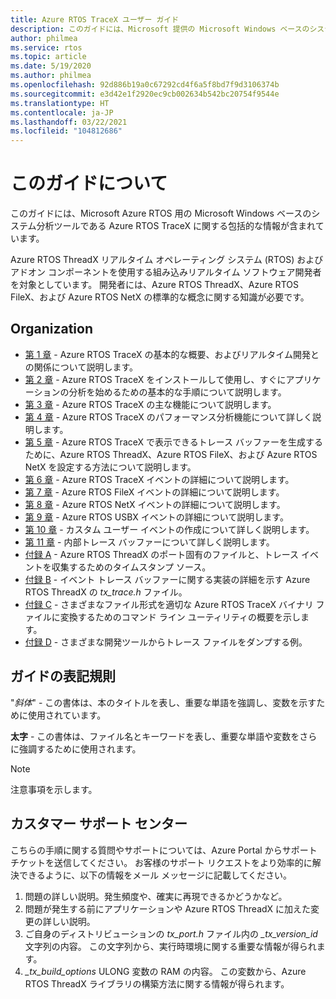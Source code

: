 ```yaml
---
title: Azure RTOS TraceX ユーザー ガイド
description: このガイドには、Microsoft 提供の Microsoft Windows ベースのシステム分析ツールである Azure RTOS TraceX に関する包括的な情報が含まれています。
author: philmea
ms.service: rtos
ms.topic: article
ms.date: 5/19/2020
ms.author: philmea
ms.openlocfilehash: 92d886b19a0c67292cd4f6a5f8bd7f9d3106374b
ms.sourcegitcommit: e3d42e1f2920ec9cb002634b542bc20754f9544e
ms.translationtype: HT
ms.contentlocale: ja-JP
ms.lasthandoff: 03/22/2021
ms.locfileid: "104812686"
---
```

# <a name="about-this-guide"></a>このガイドについて

このガイドには、Microsoft Azure RTOS 用の Microsoft Windows ベースのシステム分析ツールである Azure RTOS TraceX に関する包括的な情報が含まれています。

Azure RTOS ThreadX リアルタイム オペレーティング システム (RTOS) およびアドオン コンポーネントを使用する組み込みリアルタイム ソフトウェア開発者を対象としています。 開発者には、Azure RTOS ThreadX、Azure RTOS FileX、および Azure RTOS NetX の標準的な概念に関する知識が必要です。

## <a name="organization"></a>Organization

- [第 1 章](chapter1.md) - Azure RTOS TraceX の基本的な概要、およびリアルタイム開発との関係について説明します。
- [第 2 章](chapter2.md) - Azure RTOS TraceX をインストールして使用し、すぐにアプリケーションの分析を始めるための基本的な手順について説明します。
- [第 3 章](chapter3.md) - Azure RTOS TraceX の主な機能について説明します。
- [第 4 章](chapter4.md) - Azure RTOS TraceX のパフォーマンス分析機能について詳しく説明します。
- [第 5 章](chapter5.md) - Azure RTOS TraceX で表示できるトレース バッファーを生成するために、Azure RTOS ThreadX、Azure RTOS FileX、および Azure RTOS NetX を設定する方法について説明します。
- [第 6 章](chapter6.md) - Azure RTOS TraceX イベントの詳細について説明します。
- [第 7 章](chapter7.md) - Azure RTOS FileX イベントの詳細について説明します。
- [第 8 章](chapter8.md) - Azure RTOS NetX イベントの詳細について説明します。
- [第 9 章](chapter9.md) - Azure RTOS USBX イベントの詳細について説明します。
- [第 10 章](chapter10.md) - カスタム ユーザー イベントの作成について詳しく説明します。
- [第 11 章](chapter11.md) - 内部トレース バッファーについて詳しく説明します。
- [付録 A](appendix-a.md) - Azure RTOS ThreadX のポート固有のファイルと、トレース イベントを収集するためのタイムスタンプ ソース。
- [付録 B](appendix-b.md) - イベント トレース バッファーに関する実装の詳細を示す Azure RTOS ThreadX の *tx_trace.h* ファイル。
- [付録 C](appendix-c.md) - さまざまなファイル形式を適切な Azure RTOS TraceX バイナリ ファイルに変換するためのコマンド ライン ユーティリティの概要を示します。
- [付録 D](appendix-d.md) - さまざまな開発ツールからトレース ファイルをダンプする例。

## <a name="guide-conventions"></a>ガイドの表記規則

"*斜体*" - この書体は、本のタイトルを表し、重要な単語を強調し、変数を示すために使用されています。

**太字** - この書体は、ファイル名とキーワードを表し、重要な単語や変数をさらに強調するために使用されます。

> [!NOTE]
> 注意事項を示します。

## <a name="customer-support-center"></a>カスタマー サポート センター

こちらの手順に関する質問やサポートについては、Azure Portal からサポート チケットを送信してください。 お客様のサポート リクエストをより効率的に解決できるように、以下の情報をメール メッセージに記載してください。

1. 問題の詳しい説明。発生頻度や、確実に再現できるかどうかなど。
2. 問題が発生する前にアプリケーションや Azure RTOS ThreadX に加えた変更の詳しい説明。
3. ご自身のディストリビューションの *tx_port.h* ファイル内の *_tx_version_id* 文字列の内容。 この文字列から、実行時環境に関する重要な情報が得られます。
4. *_tx_build_options* ULONG 変数の RAM の内容。 この変数から、Azure RTOS ThreadX ライブラリの構築方法に関する情報が得られます。
